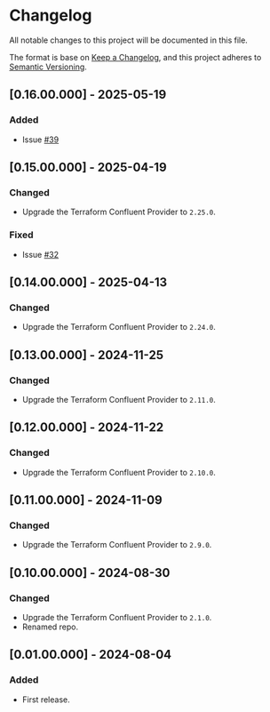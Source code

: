 # Changelog
All notable changes to this project will be documented in this file.

The format is base on [Keep a Changelog](https://keepachangelog.com/en/1.1.0/), and this project adheres to [Semantic Versioning](https://semver.org/spec/v2.0.0.html).


## [0.16.00.000] - 2025-05-19
### Added
- Issue [#39](https://github.com/j3-signalroom/iac-confluent-api_key_rotation-tf_module/issues/39)

## [0.15.00.000] - 2025-04-19
### Changed
- Upgrade the Terraform Confluent Provider to `2.25.0`.

### Fixed
- Issue [#32](https://github.com/j3-signalroom/iac-confluent-api_key_rotation-tf_module/issues/32)

## [0.14.00.000] - 2025-04-13
### Changed
- Upgrade the Terraform Confluent Provider to `2.24.0`.

## [0.13.00.000] - 2024-11-25
### Changed
- Upgrade the Terraform Confluent Provider to `2.11.0`.

## [0.12.00.000] - 2024-11-22
### Changed
- Upgrade the Terraform Confluent Provider to `2.10.0`.

## [0.11.00.000] - 2024-11-09
### Changed
- Upgrade the Terraform Confluent Provider to `2.9.0`.

## [0.10.00.000] - 2024-08-30
### Changed
- Upgrade the Terraform Confluent Provider to `2.1.0`.
- Renamed repo.

## [0.01.00.000] - 2024-08-04
### Added
- First release.